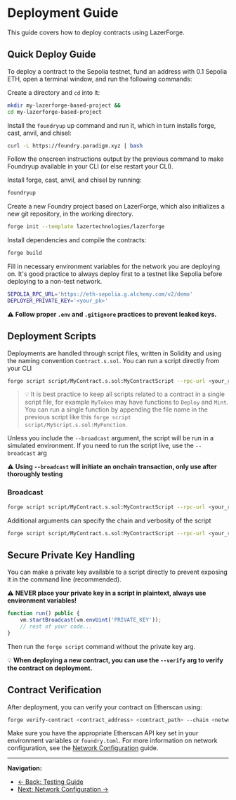 # Deployment Guide

This guide covers how to deploy contracts using LazerForge.

## Quick Deploy Guide

To deploy a contract to the Sepolia testnet, fund an address with 0.1 Sepolia ETH, open a terminal window, and run the following commands:

Create a directory and `cd` into it:

```bash
mkdir my-lazerforge-based-project &&
cd my-lazerforge-based-project
```

Install the `foundryup` up command and run it, which in turn installs forge, cast, anvil, and chisel:

```bash
curl -L https://foundry.paradigm.xyz | bash
```

Follow the onscreen instructions output by the previous command to make Foundryup available in your CLI (or else restart your CLI).

Install forge, cast, anvil, and chisel by running:

```bash
foundryup
```

Create a new Foundry project based on LazerForge, which also initializes a new git repository, in the working directory.

```bash
forge init --template lazertechnologies/lazerforge
```

Install dependencies and compile the contracts:

```bash
forge build
```

Fill in necessary environment variables for the network you are deploying on. It's good practice to always deploy first to a testnet like Sepolia before deploying to a non-test network.

```bash
SEPOLIA_RPC_URL='https://eth-sepolia.g.alchemy.com/v2/demo'
DEPLOYER_PRIVATE_KEY='<your_pk>'
```

⚠️ **Follow proper `.env` and `.gitignore` practices to prevent leaked keys.**

## Deployment Scripts

Deployments are handled through script files, written in Solidity and using the naming convention `Contract.s.sol`. You can run a script directly from your CLI

```bash
forge script script/MyContract.s.sol:MyContractScript --rpc-url <your_rpc_url> --private-key <your_private_key> --chain-id <chain_id> -vv
```

> 💡 It is best practice to keep all scripts related to a contract in a single script file, for example `MyToken` may have functions to `Deploy` and `Mint`. You can run a single function by appending the file name in the previous script like this `forge script script/MyScript.s.sol:MyFunction`.

Unless you include the `--broadcast` argument, the script will be run in a simulated environment. If you need to run the script live, use the `--broadcast` arg

⚠️ **Using `--broadcast` will initiate an onchain transaction, only use after thoroughly testing**

### Broadcast

```bash
forge script script/MyContract.s.sol:MyContractScript --rpc-url <your_rpc_url> --private-key <your_private_key> --chain-id 1 -vv --broadcast
```

Additional arguments can specify the chain and verbosity of the script

```bash
forge script script/MyContract.s.sol:MyContractScript --rpc-url <your_rpc_url> --private-key <your_private_key> --chain-id 1 -vv
```

## Secure Private Key Handling

You can make a private key available to a script directly to prevent exposing it in the command line (recommended).

⚠️ **NEVER place your private key in a script in plaintext, always use environment variables!**

```js
function run() public {
    vm.startBroadcast(vm.envUint('PRIVATE_KEY'));
    // rest of your code...
}
```

Then run the `forge script` command without the private key arg.

💡 **When deploying a new contract, you can use the `--verify` arg to verify the contract on deployment.**

## Contract Verification

After deployment, you can verify your contract on Etherscan using:

```bash
forge verify-contract <contract_address> <contract_path> --chain <network>
```

Make sure you have the appropriate Etherscan API key set in your environment variables or `foundry.toml`. For more information on network configuration, see the [Network Configuration](networks.md) guide.

---

**Navigation:**

- [← Back: Testing Guide](testing.md)
- [Next: Network Configuration →](networks.md)
